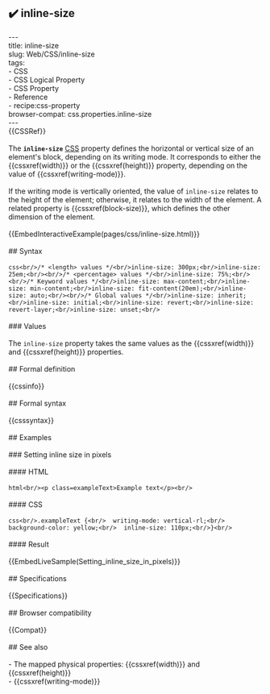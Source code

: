 ## ✔️ inline-size 
 ---<br/>title: inline-size<br/>slug: Web/CSS/inline-size<br/>tags:<br/>  - CSS<br/>  - CSS Logical Property<br/>  - CSS Property<br/>  - Reference<br/>  - recipe:css-property<br/>browser-compat: css.properties.inline-size<br/>---<br/>{{CSSRef}}<br/><br/>The **`inline-size`** [CSS](/en-US/docs/Web/CSS) property defines the horizontal or vertical size of an element's block, depending on its writing mode. It corresponds to either the {{cssxref(width)}} or the {{cssxref(height)}} property, depending on the value of {{cssxref(writing-mode)}}.<br/><br/>If the writing mode is vertically oriented, the value of `inline-size` relates to the height of the element; otherwise, it relates to the width of the element. A related property is {{cssxref(block-size)}}, which defines the other dimension of the element.<br/><br/>{{EmbedInteractiveExample(pages/css/inline-size.html)}}<br/><br/>## Syntax<br/><br/>```css<br/>/* <length> values */<br/>inline-size: 300px;<br/>inline-size: 25em;<br/><br/>/* <percentage> values */<br/>inline-size: 75%;<br/><br/>/* Keyword values */<br/>inline-size: max-content;<br/>inline-size: min-content;<br/>inline-size: fit-content(20em);<br/>inline-size: auto;<br/><br/>/* Global values */<br/>inline-size: inherit;<br/>inline-size: initial;<br/>inline-size: revert;<br/>inline-size: revert-layer;<br/>inline-size: unset;<br/>```<br/><br/>### Values<br/><br/>The `inline-size` property takes the same values as the {{cssxref(width)}} and {{cssxref(height)}} properties.<br/><br/>## Formal definition<br/><br/>{{cssinfo}}<br/><br/>## Formal syntax<br/><br/>{{csssyntax}}<br/><br/>## Examples<br/><br/>### Setting inline size in pixels<br/><br/>#### HTML<br/><br/>```html<br/><p class=exampleText>Example text</p><br/>```<br/><br/>#### CSS<br/><br/>```css<br/>.exampleText {<br/>  writing-mode: vertical-rl;<br/>  background-color: yellow;<br/>  inline-size: 110px;<br/>}<br/>```<br/><br/>#### Result<br/><br/>{{EmbedLiveSample(Setting_inline_size_in_pixels)}}<br/><br/>## Specifications<br/><br/>{{Specifications}}<br/><br/>## Browser compatibility<br/><br/>{{Compat}}<br/><br/>## See also<br/><br/>- The mapped physical properties: {{cssxref(width)}} and {{cssxref(height)}}<br/>- {{cssxref(writing-mode)}}<br/>